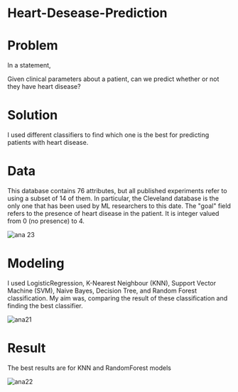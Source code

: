 # Heart-Desease-Prediction



# Problem

In a statement,

Given clinical parameters about a patient, can we predict whether or not they have heart disease?




# Solution

I used different classifiers to find which one is the best for predicting patients with heart disease.




# Data

This database contains 76 attributes, but all published experiments refer to using a subset of 14 of them. 
In particular, the Cleveland database is the only one that has been used by ML researchers to
this date. The "goal" field refers to the presence of heart disease in the patient. It is integer valued from 0 (no presence) to 4.

![ana 23](https://user-images.githubusercontent.com/33470542/81598443-4e392700-9395-11ea-9efe-3ac2f4bed93f.png)





# Modeling

I used LogisticRegression, K-Nearest Neighbour (KNN), Support Vector Machine (SVM), Naive Bayes, Decision Tree, and Random Forest 
classification. My aim was, comparing the result of these classification and finding the best classifier.

![ana21](https://user-images.githubusercontent.com/33470542/81598046-b3404d00-9394-11ea-9240-353b608244c7.png)



# Result

The best results are for KNN and RandomForest models

![ana22](https://user-images.githubusercontent.com/33470542/81598096-c6531d00-9394-11ea-920c-31d6df2fe171.png)
